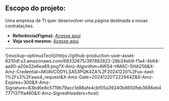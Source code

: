 ## Escopo do projeto:
Uma empresa de TI quer desenvolver uma página destinada a novas contratações.
- **Referência(Figma):** [Acesse aqui](https://www.figma.com/design/mm3MLozvUDGhDRTxSLlGL5/7daysOfCode-HTML-CSS?node-id=0-1&node-type=canvas&t=sBCfGRbq40ngj7BY-0)
- **Veja você mesmo:** [Acesse aqui](https://gabrielgt5.github.io/Leading-Page-com-HTML-e-CSS/)

<hr>
![mockup-optimusTech](https://github-production-user-asset-6210df.s3.amazonaws.com/69332675/397882822-28b34eb9-f1a4-4b64-aa90-a20e32e6ea69.png?X-Amz-Algorithm=AWS4-HMAC-SHA256&X-Amz-Credential=AKIAVCODYLSA53PQK4ZA%2F20241220%2Fus-east-1%2Fs3%2Faws4_request&X-Amz-Date=20241220T222944Z&X-Amz-Expires=300&X-Amz-Signature=83bd6e8c5719b79acc1d88afe4cbf05a39240b8650feb3686eb47771371fa460&X-Amz-SignedHeaders=host)
